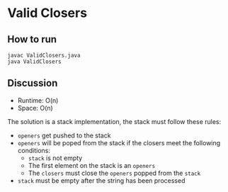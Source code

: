 # Valid Closers

## How to run

```
javac ValidClosers.java 
java ValidClosers
```

## Discussion

* Runtime: O(n)
* Space: O(n)

The solution is a stack implementation, the stack must follow these rules:

* `openers` get pushed to the stack
* `openers` will be poped from the stack if the closers meet the following conditions:
   * `stack` is not empty
   * The first element on the stack is an `openers`
   * The `closers` must close the `openers` popped from the `stack`
* `stack` must be empty after the string has been processed